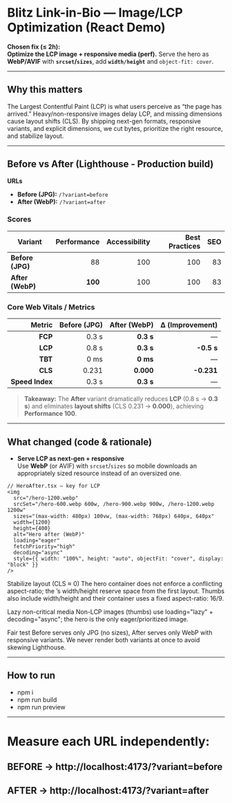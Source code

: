 # Blitz Link-in-Bio — Image/LCP Optimization (React Demo)

**Chosen fix (≤ 2h):**  
**Optimize the LCP image + responsive media (perf).** Serve the hero as **WebP/AVIF** with **`srcset`/`sizes`**, add **`width/height`** and `object-fit: cover`.

---

## Why this matters

The Largest Contentful Paint (LCP) is what users perceive as “the page has arrived.” Heavy/non-responsive images delay LCP, and missing dimensions cause layout shifts (CLS). By shipping next-gen formats, responsive variants, and explicit dimensions, we cut bytes, prioritize the right resource, and stabilize layout.

---

## Before vs After (Lighthouse - Production build)

**URLs**
- **Before (JPG):** `/?variant=before`  
- **After (WebP):** `/?variant=after`

### Scores
| Variant         | Performance | Accessibility | Best Practices | SEO |
|-----------------|------------:|--------------:|---------------:|----:|
| **Before (JPG)**|          88 |           100 |            100 |  83 |
| **After (WebP)**|       **100** |           100 |            100 |  83 |

### Core Web Vitals / Metrics
| Metric | Before (JPG) | After (WebP) | Δ (Improvement) |
|-------:|--------------:|-------------:|----------------:|
| **FCP** | 0.3 s | **0.3 s** | — |
| **LCP** | 0.8 s | **0.3 s** | **-0.5 s** |
| **TBT** | 0 ms | **0 ms** | — |
| **CLS** | 0.231 | **0.000** | **-0.231** |
| **Speed Index** | 0.3 s | **0.3 s** | — |

> **Takeaway:** The **After** variant dramatically reduces **LCP** (0.8 s → **0.3 s**) and eliminates **layout shifts** (CLS 0.231 → **0.000**), achieving **Performance 100**.

---

## What changed (code & rationale)

- **Serve LCP as next-gen + responsive**  
  Use **WebP** (or AVIF) with `srcset`/`sizes` so mobile downloads an appropriately sized resource instead of an oversized one.

```tsx
// HeroAfter.tsx — key for LCP
<img
  src="/hero-1200.webp"
  srcSet="/hero-600.webp 600w, /hero-900.webp 900w, /hero-1200.webp 1200w"
  sizes="(max-width: 480px) 100vw, (max-width: 768px) 640px, 640px"
  width={1200}
  height={400}
  alt="Hero after (WebP)"
  loading="eager"
  fetchPriority="high"
  decoding="async"
  style={{ width: "100%", height: "auto", objectFit: "cover", display: "block" }}
/>
```
Stabilize layout (CLS ≈ 0)
The hero container does not enforce a conflicting aspect-ratio; the <img>’s width/height reserve space from the first layout. Thumbs also include width/height and their container uses a fixed aspect-ratio: 16/9.

Lazy non-critical media
Non-LCP images (thumbs) use loading="lazy" + decoding="async"; the hero is the only eager/prioritized image.

Fair test
Before serves only JPG (no sizes), After serves only WebP with responsive variants. We never render both variants at once to avoid skewing Lighthouse.

---

## How to run
- npm i
- npm run build
- npm run preview

---

# Measure each URL independently:
## BEFORE → http://localhost:4173/?variant=before
## AFTER  → http://localhost:4173/?variant=after
